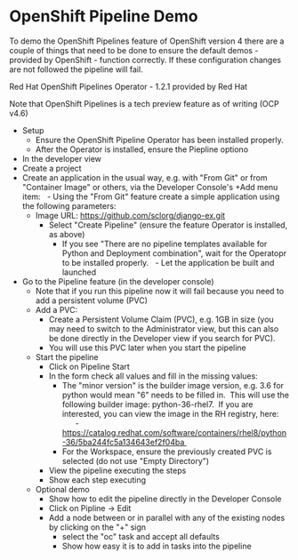 # OpenShift Pipeline Demo

To demo the OpenShift Pipelines feature of OpenShift version 4 there are a couple of things that need to be done to 
ensure the default demos - provided by OpenShift - function correctly. 
If these configuration changes are not followed the pipeline will fail. 

Red Hat OpenShift Pipelines Operator - 1.2.1 provided by Red Hat

Note that OpenShift Pipelines is a tech preview feature as of writing (OCP v4.6)

- Setup 
  - Ensure the OpenShift Pipeline Operator has been installed properly. 
  - After the Operator is installed, ensure the Piepline optiono 
- In the developer view 
- Create a project 
- Create an application in the usual way, e.g. with "From Git" or from "Container Image" or others, via the Developer Console's +Add menu item:
  - Using the "From Git" feature create a simple application using the following parameters:
  - Image URL: https://github.com/sclorg/django-ex.git 
    - Select "Create Pipeline" (ensure the feature Operator is installed, as above) 
      - If you see "There are no pipeline templates available for Python and Deployment combination", wait for the Operatopr to be installed properly. 
  - Let the application be built and launched 
- Go to the Pipeline feature (in the developer console) 
  - Note that if you run this pipeline now it will fail because you need to add a persistent volume (PVC) 
  - Add a PVC:
    - Create a Persistent Volume Claim (PVC), e.g. 1GB in size (you may need to switch to the Administrator view, but this can also be done directly in the Developer view if you search for PVC). 
    - You will use this PVC later when you start the pipeline 
  - Start the pipeline
    - Click on Pipeline Start
    - In the form check all values and fill in the missing values:
      - The "minor version" is the builder image version, e.g. 3.6 for python would mean "6" needs to be filled in.  This will use the following builder image: python-36-rhel7.  If you are interested, you can view the image in the RH registry, here: 
        - https://catalog.redhat.com/software/containers/rhel8/python-36/5ba244fc5a134643ef2f04ba 
      - For the Workspace, ensure the previously created PVC is selected (do not use "Empty Directory") 
    - View the pipeline executing the steps
    - Show each step executing 
  - Optional demo
    - Show how to edit the pipeline directly in the Developer Console
    - Click on Pipline -> Edit
    - Add a node between or in parallel with any of the existing nodes by clicking on the "+" sign 
      - select the "oc" task and accept all defaults 
      - Show how easy it is to add in tasks into the pipeline 


